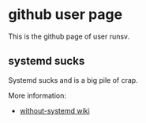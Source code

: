 
# github user page

This is the github page of user runsv.

## systemd sucks

Systemd sucks and is a big pile of crap.

More information:

- [without-systemd wiki](http://without-systemd.org/)
